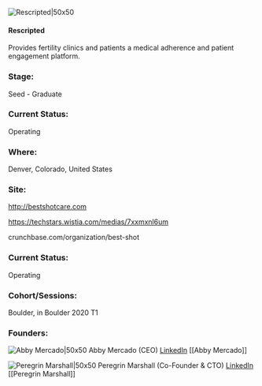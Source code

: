 

![Rescripted|50x50](https://apimg.techstars.com/connect/images/image_files/5e9727f534a60d416d000182/original/Blue_Logo.png)

#### Rescripted
Provides fertility clinics and patients a medical adherence and patient engagement platform.

### Stage: 
Seed - Graduate 

### Current Status: 
Operating

### Where:
Denver, Colorado, United States

### Site:
http://bestshotcare.com

https://techstars.wistia.com/medias/7xxmxnl6um

crunchbase.com/organization/best-shot

### Current Status: 
Operating

### Cohort/Sessions: 
Boulder, in Boulder 2020 T1

### Founders: 

![Abby Mercado|50x50](https://apimg.techstars.com/connect/images/image_files/5e3478faa36c1171ea0000a2/original/Abby_Headshot_2_Low_Res.jpg) Abby Mercado (CEO) [LinkedIn](https://linkedin.com/in/abby-mercado-8bb3b010) [[Abby Mercado]]

![Peregrin Marshall|50x50](https://apimg.techstars.com/connect/images/image_files/5e968b26a36c115d3b00008e/original/headshot_peregrin_marshall.jpg) Peregrin Marshall (Co-Founder & CTO) [LinkedIn](https://linkedin.com/in/peregrinmarshall) [[Peregrin Marshall]]


